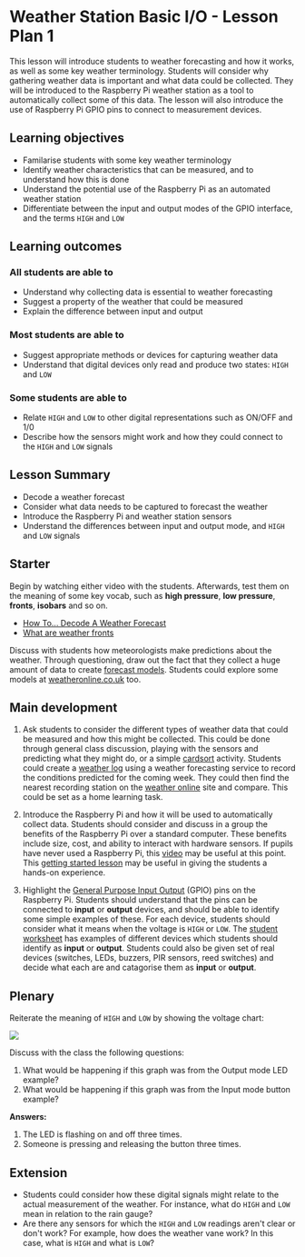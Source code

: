 # Weather Station Basic I/O - Lesson Plan 1

This lesson will introduce students to weather forecasting and how it works, as well as some key weather terminology. Students will consider why gathering weather data is important and what data could be collected. They will be introduced to the Raspberry Pi weather station as a tool to automatically collect some of this data. The lesson will also introduce the use of Raspberry Pi GPIO pins to connect to measurement devices.

## Learning objectives

- Familarise students with some key weather terminology
- Identify weather characteristics that can be measured, and to understand how this is done
- Understand the potential use of the Raspberry Pi as an automated weather station
- Differentiate between the input and output modes of the GPIO interface, and the terms `HIGH` and `LOW`

## Learning outcomes

### All students are able to

- Understand why collecting data is essential to weather forecasting
- Suggest a property of the weather that could be measured
- Explain the difference between input and output

### Most students are able to

- Suggest appropriate methods or devices for capturing weather data
- Understand that digital devices only read and produce two states: `HIGH` and `LOW`

### Some students are able to

- Relate `HIGH` and `LOW` to other digital representations such as ON/OFF and 1/0
- Describe how the sensors might work and how they could connect to the `HIGH` and `LOW` signals

## Lesson Summary

- Decode a weather forecast
- Consider what data needs to be captured to forecast the weather
- Introduce the Raspberry Pi and weather station sensors
- Understand the differences between input and output mode, and `HIGH` and `LOW` signals

## Starter

Begin by watching either video with the students. Afterwards, test them on the meaning of some key vocab, such as **high pressure**, **low pressure**, **fronts**, **isobars** and so on.
- [How To... Decode A Weather Forecast](https://www.youtube.com/watch?v=lITCF3UPVu4)
- [What are weather fronts](https://www.youtube.com/watch?v=G7Ewqm0YHUI)

Discuss with students how meteorologists make predictions about the weather. Through questioning, draw out the fact that they collect a huge amount of data to create [forecast models](http://en.wikipedia.org/wiki/Weather_forecasting#How_models_create_forecasts). Students could explore some models at [weatheronline.co.uk](http://www.weatheronline.co.uk/cgi-app/weathercharts?LANG=en&CONT=ukuk&MAPS=vtx) too.

## Main development

1. Ask students to consider the different types of weather data that could be measured and how this might be collected. This could be done through general class discussion, playing with the sensors and predicting what they might do, or a simple [cardsort](files/WeatherStationCardsort.pdf) activity. Students could create a [weather log](files/weather_log.pdf) using a weather forecasting service to record the conditions predicted for the coming week. They could then find the nearest recording station on the [weather online](http://www.weatheronline.co.uk/weather/maps/current?LANG=en&CONT=ukuk) site and compare. This could be set as a home learning task.

1. Introduce the Raspberry Pi and how it will be used to automatically collect data. Students should consider and discuss in a group the benefits of the Raspberry Pi over a standard computer. These benefits include size, cost, and ability to interact with hardware sensors. If pupils have never used a Raspberry Pi, this [video](http://www.raspberrypi.org/help/what-is-a-raspberry-pi/) may be useful at this point. This [getting started lesson](http://www.raspberrypi.org/learning/getting-started-with-raspberry-pi-lesson/) may be useful in giving the students a hands-on experience.

1. Highlight the [General Purpose Input Output](../guides/GPIO/README.md) (GPIO) pins on the Raspberry Pi. Students should understand that the pins can be connected to **input** or **output** devices, and should be able to identify some simple examples of these. For each device, students should consider what it means when the voltage is `HIGH` or `LOW`. The [student worksheet](worksheet.md) has examples of different devices which students should identify as **input** or **output**. Students could also be given set of real devices (switches, LEDs, buzzers, PIR sensors, reed switches) and decide what each are and catagorise them as **input** or **output**.

## Plenary

Reiterate the meaning of `HIGH` and `LOW` by showing the voltage chart:

![](images/high_low.png)

Discuss with the class the following questions:

  1. What would be happening if this graph was from the Output mode LED example?
  1. What would be happening if this graph was from the Input mode button example?

**Answers:**

  1. The LED is flashing on and off three times.
  1. Someone is pressing and releasing the button three times.

## Extension

- Students could consider how these digital signals might relate to the actual measurement of the weather. For instance, what do `HIGH` and `LOW` mean in relation to the rain gauge?
- Are there any sensors for which the `HIGH` and `LOW` readings aren't clear or don't work? For example, how does the weather vane work? In this case, what is `HIGH` and what is `LOW`?
